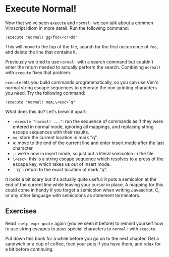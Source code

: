 Execute Normal!
===============

Now that we've seen `execute` and `normal!` we can talk about a common
Vimscript idiom in more detail.  Run the following command:

    :execute "normal! gg/foo\<cr>dd"

This will move to the top of the file, search for the first occurrence
of `foo`, and delete the line that contains it.

Previously we tried to use `normal!` with a search command but couldn't
enter the return needed to actually perform the search.  Combining
`normal!` with `execute` fixes that problem.

`execute` lets you build commands programmatically, so you can use Vim's
normal string escape sequences to generate the non-printing characters
you need.  Try the following command:

    :execute "normal! mqA;\<esc>`q"

What does this do?  Let's break it apart:

* `:execute "normal! ..."`: run the sequence of commands as if they were
  entered in normal mode, ignoring all mappings, and replacing string
  escape sequences with their results.
* `mq`: store the current location in mark "q".
* `A`: move to the end of the current line and enter insert mode after
  the last character.
* `;`: we're now in insert mode, so just put a literal semicolon in the
  file.
* `\<esc>`: this is a string escape sequence which resolves to a press
  of the escape key, which takes us out of insert mode.
* ```q``: return to the exact location of mark "q".

It looks a bit scary but it's actually quite useful: it puts a semicolon
at the end of the current line while leaving your cursor in place.  A
mapping for this could come in handy if you forget a semicolon when
writing Javascript, C, or any other language with semicolons as
statement terminators.

Exercises
---------

Read `:help expr-quote` again (you've seen it before) to remind yourself
how to use string escapes to pass special characters to `normal!` with
`execute`.

Put down this book for a while before you go on to the next chapter.
Get a sandwich or a cup of coffee, feed your pets if you have them, and
relax for a bit before continuing.
